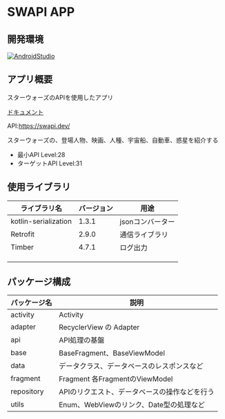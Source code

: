 # SWAPI APP

## 開発環境
[![AndroidStudio](https://img.shields.io/badge/Android%20Studio-Dolphin%20%7C%202021.3.1-blue)](https://developer.android.com/studio/)

## アプリ概要
スターウォーズのAPIを使用したアプリ

[ドキュメント](https://swapi.dev/documentation)

API:https://swapi.dev/

スターウォーズの、登場人物、映画、人種、宇宙船、自動車、惑星を紹介する

* 最小API Level:28
* ターゲットAPI Level:31

## 使用ライブラリ
|ライブラリ名|バージョン|用途|
|--|--|--|
| kotlin-serialization | 1.3.1 | jsonコンバーター |
| Retrofit | 2.9.0 | 通信ライブラリ |
| Timber | 4.7.1 | ログ出力 |
| | | |
| | | |
| | | |



## パッケージ構成
| パッケージ名 | 説明 |
|--|--|
| activity | Activity |
| adapter | RecyclerView の Adapter |
| api | API処理の基盤 |
| base | BaseFragment、BaseViewModel |
| data | データクラス、データベースのレスポンスなど |
| fragment | Fragment 各FragmentのViewModel |
| repository | APIのリクエスト、データベースの操作などを行う |
| utils | Enum、WebViewのリンク、Date型の処理など |
